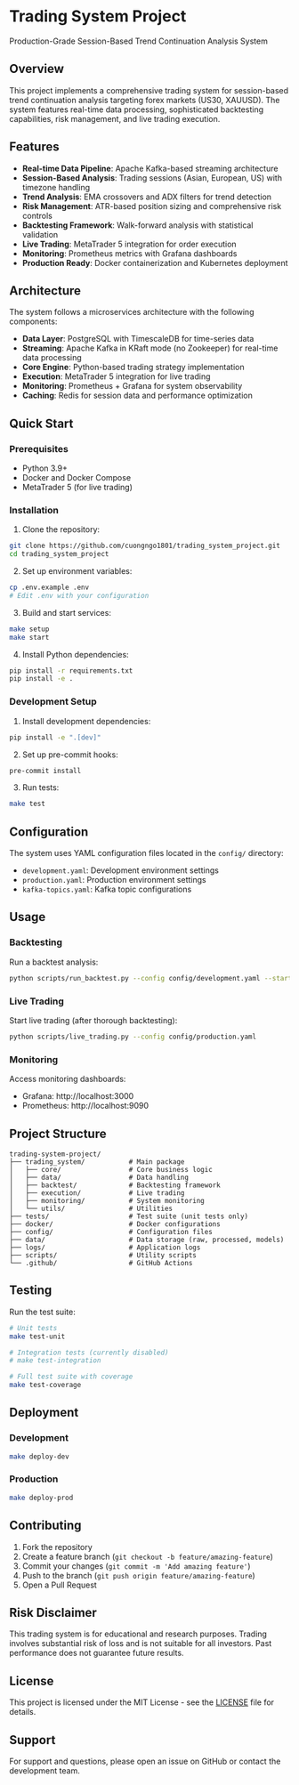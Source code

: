 # Trading System Project

Production-Grade Session-Based Trend Continuation Analysis System

## Overview

This project implements a comprehensive trading system for session-based trend continuation analysis targeting forex markets (US30, XAUUSD). The system features real-time data processing, sophisticated backtesting capabilities, risk management, and live trading execution.

## Features

- **Real-time Data Pipeline**: Apache Kafka-based streaming architecture
- **Session-Based Analysis**: Trading sessions (Asian, European, US) with timezone handling
- **Trend Analysis**: EMA crossovers and ADX filters for trend detection
- **Risk Management**: ATR-based position sizing and comprehensive risk controls
- **Backtesting Framework**: Walk-forward analysis with statistical validation
- **Live Trading**: MetaTrader 5 integration for order execution
- **Monitoring**: Prometheus metrics with Grafana dashboards
- **Production Ready**: Docker containerization and Kubernetes deployment

## Architecture

The system follows a microservices architecture with the following components:

- **Data Layer**: PostgreSQL with TimescaleDB for time-series data
- **Streaming**: Apache Kafka in KRaft mode (no Zookeeper) for real-time data processing
- **Core Engine**: Python-based trading strategy implementation
- **Execution**: MetaTrader 5 integration for live trading
- **Monitoring**: Prometheus + Grafana for system observability
- **Caching**: Redis for session data and performance optimization

## Quick Start

### Prerequisites

- Python 3.9+
- Docker and Docker Compose
- MetaTrader 5 (for live trading)

### Installation

1. Clone the repository:
```bash
git clone https://github.com/cuongngo1801/trading_system_project.git
cd trading_system_project
```

2. Set up environment variables:
```bash
cp .env.example .env
# Edit .env with your configuration
```

3. Build and start services:
```bash
make setup
make start
```

4. Install Python dependencies:
```bash
pip install -r requirements.txt
pip install -e .
```

### Development Setup

1. Install development dependencies:
```bash
pip install -e ".[dev]"
```

2. Set up pre-commit hooks:
```bash
pre-commit install
```

3. Run tests:
```bash
make test
```

## Configuration

The system uses YAML configuration files located in the `config/` directory:

- `development.yaml`: Development environment settings
- `production.yaml`: Production environment settings
- `kafka-topics.yaml`: Kafka topic configurations

## Usage

### Backtesting

Run a backtest analysis:
```bash
python scripts/run_backtest.py --config config/development.yaml --start-date 2023-01-01 --end-date 2023-12-31
```

### Live Trading

Start live trading (after thorough backtesting):
```bash
python scripts/live_trading.py --config config/production.yaml
```

### Monitoring

Access monitoring dashboards:
- Grafana: http://localhost:3000
- Prometheus: http://localhost:9090

## Project Structure

```
trading-system-project/
├── trading_system/           # Main package
│   ├── core/                 # Core business logic
│   ├── data/                 # Data handling
│   ├── backtest/             # Backtesting framework
│   ├── execution/            # Live trading
│   ├── monitoring/           # System monitoring
│   └── utils/                # Utilities
├── tests/                    # Test suite (unit tests only)
├── docker/                   # Docker configurations
├── config/                   # Configuration files
├── data/                     # Data storage (raw, processed, models)
├── logs/                     # Application logs
├── scripts/                  # Utility scripts
└── .github/                  # GitHub Actions
```

## Testing

Run the test suite:
```bash
# Unit tests
make test-unit

# Integration tests (currently disabled)
# make test-integration

# Full test suite with coverage
make test-coverage
```

## Deployment

### Development
```bash
make deploy-dev
```

### Production
```bash
make deploy-prod
```

## Contributing

1. Fork the repository
2. Create a feature branch (`git checkout -b feature/amazing-feature`)
3. Commit your changes (`git commit -m 'Add amazing feature'`)
4. Push to the branch (`git push origin feature/amazing-feature`)
5. Open a Pull Request

## Risk Disclaimer

This trading system is for educational and research purposes. Trading involves substantial risk of loss and is not suitable for all investors. Past performance does not guarantee future results.

## License

This project is licensed under the MIT License - see the [LICENSE](LICENSE) file for details.

## Support

For support and questions, please open an issue on GitHub or contact the development team.
